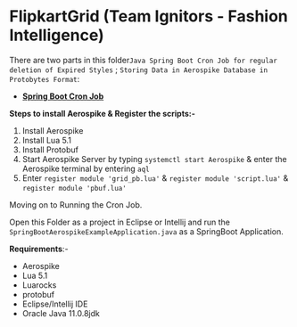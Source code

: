 # FlipkartGrid (Team Ignitors - Fashion Intelligence)
There are two parts in this folder`Java Spring Boot Cron Job for regular deletion of Expired Styles` ; `Storing Data in Aerospike Database in Protobytes Format`:
 * [**Spring Boot Cron Job**](https://github.com/Debanitrkl/FlipkartGrid/tree/master/Aerospike_Security/spring-boot-aerospike-example-master)
 
  **Steps to install Aerospike & Register the scripts:-**
 1. Install Aerospike
 2. Install Lua 5.1
 3. Install Protobuf
 4. Start Aerospike Server by typing `systemctl start Aerospike` & enter the Aerospike terminal by entering `aql`
 5. Enter `register module 'grid_pb.lua'` & `register module 'script.lua'` & `register module 'pbuf.lua'`
 
Moving on to Running the Cron Job.

Open this Folder as a project in Eclipse or Intellij and run the `SpringBootAerospikeExampleApplication.java` as a SpringBoot Application.

**Requirements**:-
* Aerospike 
* Lua 5.1
* Luarocks
* protobuf
* Eclipse/Intellij IDE
* Oracle Java 11.0.8jdk 
